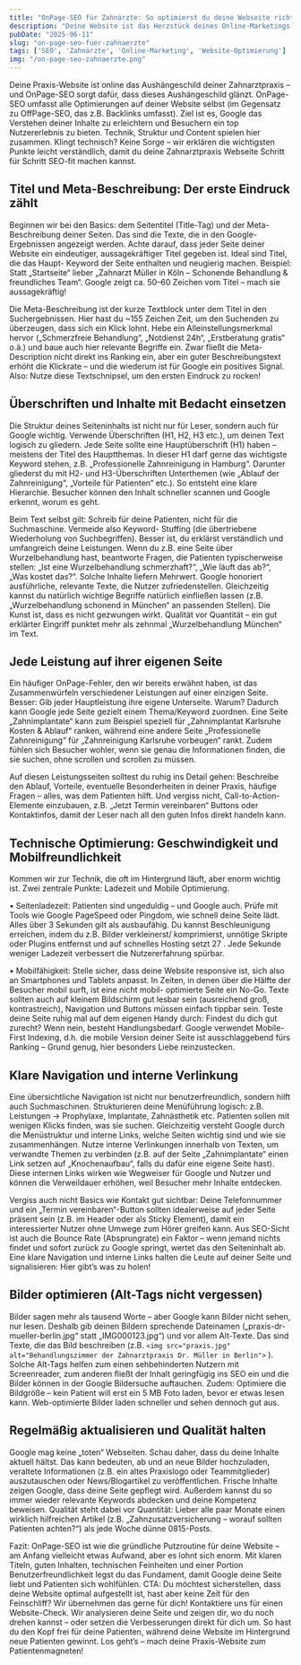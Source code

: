 ```yaml
---
title: "OnPage-SEO für Zahnärzte: So optimierst du deine Webseite richtig"
description: "Deine Website ist das Herzstück deines Online-Marketings. Hier erfährst du, wie du mit OnPage-SEO deine Zahnarzt-Website für Google und Patienten optimierst – von Überschriften und Keywords über Ladezeiten bis zur mobilen Nutzung. Eine Schritt-für-Schritt-Anleitung für bessere Rankings und Nutzererlebnisse."
pubDate: "2025-06-11"
slug: "on-page-seo-fuer-zahnaerzte"
tags: ['SEO', 'Zahnärzte', 'Online-Marketing', 'Website-Optimierung']
img: "/on-page-seo-zahnaerzte.png"
---
```


Deine Praxis-Website ist online das Aushängeschild deiner Zahnarztpraxis – und OnPage-SEO sorgt dafür, dass dieses Aushängeschild glänzt. OnPage-SEO umfasst alle Optimierungen auf deiner Website selbst (im Gegensatz zu OffPage-SEO, das z.B. Backlinks umfasst). Ziel ist es, Google das Verstehen deiner Inhalte zu erleichtern und Besuchern ein top Nutzererlebnis zu bieten. Technik, Struktur und Content spielen hier zusammen. Klingt technisch? Keine Sorge – wir erklären die wichtigsten Punkte leicht verständlich, damit du deine Zahnarztpraxis Webseite Schritt für Schritt SEO-fit machen kannst.

## Titel und Meta-Beschreibung: Der erste Eindruck zählt

Beginnen wir bei den Basics: dem Seitentitel (Title-Tag) und der Meta-Beschreibung deiner Seiten. Das sind die Texte, die in den Google-Ergebnissen angezeigt werden. Achte darauf, dass jeder Seite deiner Website ein eindeutiger, aussagekräftiger Titel gegeben ist. Ideal sind Titel, die das Haupt- Keyword der Seite enthalten und neugierig machen. Beispiel: Statt „Startseite“ lieber „Zahnarzt Müller in Köln – Schonende Behandlung & freundliches Team“. Google zeigt ca. 50–60 Zeichen vom Titel – mach sie aussagekräftig!

Die Meta-Beschreibung ist der kurze Textblock unter dem Titel in den Suchergebnissen. Hier hast du ~155 Zeichen Zeit, um den Suchenden zu überzeugen, dass sich ein Klick lohnt. Hebe ein Alleinstellungsmerkmal hervor („Schmerzfreie Behandlung“, „Notdienst 24h“, „Erstberatung gratis“ o.ä.) und baue auch hier relevante Begriffe ein. Zwar fließt die Meta-Description nicht direkt ins Ranking ein, aber ein guter Beschreibungstext erhöht die Klickrate – und die wiederum ist für Google ein positives Signal. Also: Nutze diese Textschnipsel, um den ersten Eindruck zu rocken!

## Überschriften und Inhalte mit Bedacht einsetzen

Die Struktur deines Seiteninhalts ist nicht nur für Leser, sondern auch für Google wichtig. Verwende Überschriften (H1, H2, H3 etc.), um deinen Text logisch zu gliedern. Jede Seite sollte eine Hauptüberschrift (H1) haben – meistens der Titel des Hauptthemas. In dieser H1 darf gerne das wichtigste Keyword stehen, z.B. „Professionelle Zahnreinigung in Hamburg“. Darunter gliederst du mit H2- und H3-Überschriften Unterthemen (wie „Ablauf der Zahnreinigung“, „Vorteile für Patienten“ etc.). So entsteht eine klare Hierarchie. Besucher können den Inhalt schneller scannen und Google erkennt, worum es geht.

Beim Text selbst gilt: Schreib für deine Patienten, nicht für die Suchmaschine. Vermeide also Keyword- Stuffing (die übertriebene Wiederholung von Suchbegriffen). Besser ist, du erklärst verständlich und umfangreich deine Leistungen. Wenn du z.B. eine Seite über Wurzelbehandlung hast, beantworte Fragen, die Patienten typischerweise stellen: „Ist eine Wurzelbehandlung schmerzhaft?“, „Wie läuft das ab?“, „Was kostet das?“. Solche Inhalte liefern Mehrwert. Google honoriert ausführliche, relevante Texte, die Nutzer zufriedenstellen. Gleichzeitig kannst du natürlich wichtige Begriffe natürlich einfließen lassen (z.B. „Wurzelbehandlung schonend in München“ an passenden Stellen). Die Kunst ist, dass es nicht gezwungen wirkt. Qualität vor Quantität – ein gut erklärter Eingriff punktet mehr als zehnmal „Wurzelbehandlung München“ im Text.

## Jede Leistung auf ihrer eigenen Seite

Ein häufiger OnPage-Fehler, den wir bereits erwähnt haben, ist das Zusammenwürfeln verschiedener Leistungen auf einer einzigen Seite. Besser: Gib jeder Hauptleistung ihre eigene Unterseite. Warum? Dadurch kann Google jede Seite gezielt einem Thema/Keyword zuordnen. Eine Seite „Zahnimplantate“ kann zum Beispiel speziell für „Zahnimplantat Karlsruhe Kosten & Ablauf“ ranken, während eine andere Seite „Professionelle Zahnreinigung“ für „Zahnreinigung Karlsruhe vorbeugen“ rankt. Zudem fühlen sich Besucher wohler, wenn sie genau die Informationen finden, die sie suchen, ohne scrollen und scrollen zu müssen.

Auf diesen Leistungsseiten solltest du ruhig ins Detail gehen: Beschreibe den Ablauf, Vorteile, eventuelle Besonderheiten in deiner Praxis, häufige Fragen – alles, was dem Patienten hilft. Und vergiss nicht, Call-to-Action-Elemente einzubauen, z.B. „Jetzt Termin vereinbaren“ Buttons oder Kontaktinfos, damit der Leser nach all den guten Infos direkt handeln kann.

## Technische Optimierung: Geschwindigkeit und Mobilfreundlichkeit

Kommen wir zur Technik, die oft im Hintergrund läuft, aber enorm wichtig ist. Zwei zentrale Punkte: Ladezeit und Mobile Optimierung.

• Seitenladezeit: Patienten sind ungeduldig – und Google auch. Prüfe mit Tools wie Google PageSpeed oder Pingdom, wie schnell deine Seite lädt. Alles über 3 Sekunden gilt als ausbaufähig. Du kannst Beschleunigung erreichen, indem du z.B. Bilder verkleinerst/ komprimierst, unnötige Skripte oder Plugins entfernst und auf schnelles Hosting setzt 27 . Jede Sekunde weniger Ladezeit verbessert die Nutzererfahrung spürbar.

• Mobilfähigkeit: Stelle sicher, dass deine Website responsive ist, sich also an Smartphones und Tablets anpasst. In Zeiten, in denen über die Hälfte der Besucher mobil surft, ist eine nicht mobil- optimierte Seite ein No-Go. Texte sollten auch auf kleinem Bildschirm gut lesbar sein (ausreichend groß, kontrastreich), Navigation und Buttons müssen einfach tippbar sein. Teste deine Seite ruhig mal auf dem eigenen Handy durch: Findest du dich gut zurecht? Wenn nein, besteht Handlungsbedarf. Google verwendet Mobile-First Indexing, d.h. die mobile Version deiner Seite ist ausschlaggebend fürs Ranking – Grund genug, hier besonders Liebe reinzustecken.

## Klare Navigation und interne Verlinkung

Eine übersichtliche Navigation ist nicht nur benutzerfreundlich, sondern hilft auch Suchmaschinen. Strukturieren deine Menüführung logisch: z.B. Leistungen -> Prophylaxe, Implantate, Zahnästhetik etc. Patienten sollen mit wenigen Klicks finden, was sie suchen. Gleichzeitig versteht Google durch die Menüstruktur und interne Links, welche Seiten wichtig sind und wie sie zusammenhängen. Nutze interne Verlinkungen innerhalb von Texten, um verwandte Themen zu verbinden (z.B. auf der Seite „Zahnimplantate“ einen Link setzen auf „Knochenaufbau“, falls du dafür eine eigene Seite hast). Diese internen Links wirken wie Wegweiser für Google und Nutzer und können die Verweildauer erhöhen, weil Besucher mehr Inhalte entdecken.

Vergiss auch nicht Basics wie Kontakt gut sichtbar: Deine Telefonnummer und ein „Termin vereinbaren“-Button sollten idealerweise auf jeder Seite präsent sein (z.B. im Header oder als Sticky Element), damit ein interessierter Nutzer ohne Umwege zum Hörer greifen kann. Aus SEO-Sicht ist auch die Bounce Rate (Absprungrate) ein Faktor – wenn jemand nichts findet und sofort zurück zu Google springt, wertet das den Seiteninhalt ab. Eine klare Navigation und interne Links halten die Leute auf deiner Seite und signalisieren: Hier gibt’s was zu holen!

## Bilder optimieren (Alt-Tags nicht vergessen)

Bilder sagen mehr als tausend Worte – aber Google kann Bilder nicht sehen, nur lesen. Deshalb gib deinen Bildern sprechende Dateinamen („praxis-dr-mueller-berlin.jpg“ statt „IMG000123.jpg“) und vor allem Alt-Texte. Das sind Texte, die das Bild beschreiben (z.B. ``<img src="praxis.jpg" alt="Behandlungszimmer der Zahnarztpraxis Dr. Müller in Berlin">`` ). Solche Alt-Tags helfen zum einen sehbehinderten Nutzern mit Screenreader, zum anderen fließt der Inhalt geringfügig ins SEO ein und die Bilder können in der Google Bildersuche auftauchen. Zudem: Optimiere die Bildgröße – kein Patient will erst ein 5 MB Foto laden, bevor er etwas lesen kann. Web-optimierte Bilder laden schneller und sehen dennoch gut aus.

## Regelmäßig aktualisieren und Qualität halten

Google mag keine „toten“ Webseiten. Schau daher, dass du deine Inhalte aktuell hältst. Das kann bedeuten, ab und an neue Bilder hochzuladen, veraltete Informationen (z.B. ein altes Praxislogo oder Teammitglieder) auszutauschen oder News/Blogartikel zu veröffentlichen. Frische Inhalte zeigen Google, dass deine Seite gepflegt wird. Außerdem kannst du so immer wieder relevante Keywords abdecken und deine Kompetenz beweisen. Qualität steht dabei vor Quantität: Lieber alle paar Monate einen wirklich hilfreichen Artikel (z.B. „Zahnzusatzversicherung – worauf sollten Patienten achten?“) als jede Woche dünne 0815-Posts.

Fazit: OnPage-SEO ist wie die gründliche Putzroutine für deine Website – am Anfang vielleicht etwas Aufwand, aber es lohnt sich enorm. Mit klaren Titeln, guten Inhalten, technischen Feinheiten und einer Portion Benutzerfreundlichkeit legst du das Fundament, damit Google deine Seite liebt und Patienten sich wohlfühlen.
CTA: Du möchtest sicherstellen, dass deine Website optimal aufgestellt ist, hast aber keine Zeit für den Feinschliff? Wir übernehmen das gerne für dich! Kontaktiere uns für einen Website-Check. Wir analysieren deine Seite und zeigen dir, wo du noch drehen kannst – oder setzen die Verbesserungen direkt für dich um. So hast du den Kopf frei für deine Patienten, während deine Website im Hintergrund neue Patienten gewinnt. Los geht’s – mach deine Praxis-Website zum Patientenmagneten!